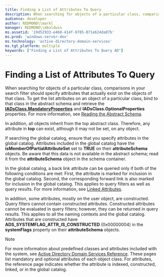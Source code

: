 ```yaml
---
title: Finding a List of Attributes To Query
description: When searching for objects of a particular class, comparisons in your search filter should specify attributes that actually exist on the objects of that class.
audience: developer
author: REDMOND\\markl
manager: REDMOND\\mbaldwin
ms.assetid: '19d52933-e4b0-414f-9785-871e624da07b'
ms.prod: 'windows-server-dev'
ms.technology: 'active-directory-domain-services'
ms.tgt_platform: multiple
keywords: ["Finding a List of Attributes To Query AD"]
---
```


# Finding a List of Attributes To Query

When searching for objects of a particular class, comparisons in your search filter should specify attributes that actually exist on the objects of that class. To get the list attributes on an object of a particular class, bind to that class in the abstract schema and retrieve the [**IADsClass.MandatoryProperties**](https://msdn.microsoft.com/library/aa705973) and **IADsClass.OptionalProperties** properties. For more information, see [Reading the Abstract Schema](reading-the-abstract-schema.md).

In addition, all objects inherit from the top abstract class. Therefore, any attribute in **top** can exist, although it may not be set, on any object.

If searching the global catalog, ensure that you specify attributes in the global catalog. Attributes included in the global catalog have the **isMemberOfPartialAttributeSet** set to **TRUE** on their **attributeSchema** objects. Be aware that this data is not available in the abstract schema; read it from the **attributeSchema** object in the schema container.

In the global catalog, a back link attribute can be queried only if both of the following conditions are met: First, the attribute is marked for inclusion in the global catalog. Second, the corresponding forward link is also marked for inclusion in the global catalog. This applies to query filters as well as query results. For more information, see [Linked Attributes](linked-attributes.md).

In addition, some attributes, mostly on the user object, are constructed. Query filters cannot contain constructed attributes. Constructed attributes cannot be evaluated in query filters; however, they can be returned in query results. This applies to all the naming contexts and the global catalog. Attributes that are constructed have **ADS\_SYSTEMFLAG\_ATTR\_IS\_CONSTRUCTED** (0x00000004) in the **systemFlags** property on their **attributeSchema** objects.

> [!Note]  
> For more information about predefined classes and attributes included with the system, see [Active Directory Domain Services Reference](active-directory-domain-services-reference.md). These pages list mandatory and optional attributes of each object class. For attributes, the reference page indicates whether the attribute is indexed, constructed, linked, or in the global catalog.

 

 

 




